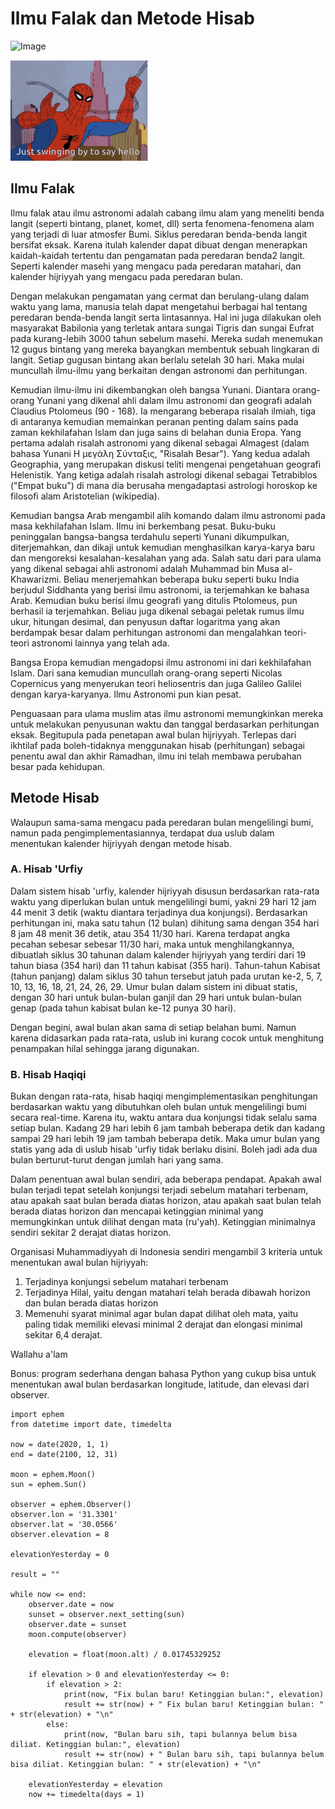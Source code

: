 # Ilmu Falak dan Metode Hisab

![Image](img/Lukisan%20abad%20ke%2016%20dari%20ilmu%20falak%20Ottoman.jpeg)

![Spiderman](../img/Spiderman.gif)

## Ilmu Falak

Ilmu falak atau ilmu astronomi adalah cabang ilmu alam yang meneliti benda langit (seperti bintang, planet, komet, dll) serta fenomena-fenomena alam yang terjadi di luar atmosfer Bumi. Siklus peredaran benda-benda langit bersifat eksak. Karena itulah kalender dapat dibuat dengan menerapkan kaidah-kaidah tertentu dan pengamatan pada peredaran benda2 langit. Seperti kalender masehi yang mengacu pada peredaran matahari, dan kalender hijriyyah yang mengacu pada peredaran bulan.

Dengan melakukan pengamatan yang cermat dan berulang-ulang dalam waktu yang lama, manusia telah dapat mengetahui berbagai hal tentang peredaran benda-benda langit serta lintasannya. Hal ini juga dilakukan oleh masyarakat Babilonia yang terletak antara sungai Tigris dan sungai Eufrat pada kurang-lebih 3000 tahun sebelum masehi. Mereka sudah menemukan 12 gugus bintang yang mereka bayangkan membentuk sebuah lingkaran di langit. Setiap gugusan bintang akan berlalu setelah 30 hari. Maka mulai muncullah ilmu-ilmu yang berkaitan dengan astronomi dan perhitungan.

Kemudian ilmu-ilmu ini dikembangkan oleh bangsa Yunani. Diantara orang-orang Yunani yang dikenal ahli dalam ilmu astronomi dan geografi adalah Claudius Ptolomeus (90 - 168). Ia mengarang beberapa risalah ilmiah, tiga di antaranya kemudian memainkan peranan penting dalam sains pada zaman kekhilafahan Islam dan juga sains di belahan dunia Eropa. Yang pertama adalah risalah astronomi yang dikenal sebagai Almagest (dalam bahasa Yunani Η μεγάλη Σύνταξις, "Risalah Besar"). Yang kedua adalah Geographia, yang merupakan diskusi teliti mengenai pengetahuan geografi Helenistik. Yang ketiga adalah risalah astrologi dikenal sebagai Tetrabiblos ("Empat buku") di mana dia berusaha mengadaptasi astrologi horoskop ke filosofi alam Aristotelian (wikipedia).

Kemudian bangsa Arab mengambil alih komando dalam ilmu astronomi pada masa kekhilafahan Islam. Ilmu ini berkembang pesat. Buku-buku peninggalan bangsa-bangsa terdahulu seperti Yunani dikumpulkan, diterjemahkan, dan dikaji untuk kemudian menghasilkan karya-karya baru dan mengoreksi kesalahan-kesalahan yang ada. Salah satu dari para ulama yang dikenal sebagai ahli astronomi adalah Muhammad bin Musa al-Khawarizmi. Beliau menerjemahkan beberapa buku seperti buku India berjudul Siddhanta yang berisi ilmu astronomi, ia terjemahkan ke bahasa Arab. Kemudian buku berisi ilmu geografi yang ditulis Ptolomeus, pun berhasil ia terjemahkan. Beliau juga dikenal sebagai peletak rumus ilmu ukur, hitungan desimal, dan penyusun daftar logaritma yang akan berdampak besar dalam perhitungan astronomi dan mengalahkan teori-teori astronomi lainnya yang telah ada.

Bangsa Eropa kemudian mengadopsi ilmu astronomi ini dari kekhilafahan Islam. Dari sana kemudian muncullah orang-orang seperti Nicolas Copernicus yang menyerukan teori heliosentris dan juga Galileo Galilei dengan karya-karyanya. Ilmu Astronomi pun kian pesat.

Penguasaan para ulama muslim atas ilmu astronomi memungkinkan mereka untuk melakukan penyusunan waktu dan tanggal berdasarkan perhitungan eksak. Begitupula pada penetapan awal bulan hijriyyah. Terlepas dari ikhtilaf pada boleh-tidaknya menggunakan hisab (perhitungan) sebagai penentu awal dan akhir Ramadhan, ilmu ini telah membawa perubahan besar pada kehidupan.

## Metode Hisab

Walaupun sama-sama mengacu pada peredaran bulan mengelilingi bumi, namun pada pengimplementasiannya, terdapat dua uslub dalam menentukan kalender hijriyyah dengan metode hisab.

### A. Hisab 'Urfiy

Dalam sistem hisab 'urfiy, kalender hijriyyah disusun berdasarkan rata-rata waktu yang diperlukan bulan untuk mengelilingi bumi, yakni 29 hari 12 jam 44 menit 3 detik (waktu diantara terjadinya dua konjungsi). Berdasarkan perhitungan ini, maka satu tahun (12 bulan) dihitung sama dengan 354 hari 8 jam 48 menit 36 detik, atau 354 11/30 hari. Karena terdapat angka pecahan sebesar sebesar 11/30 hari, maka untuk menghilangkannya, dibuatlah siklus 30 tahunan dalam kalender hijriyyah yang terdiri dari 19 tahun biasa (354 hari) dan 11 tahun kabisat (355 hari). Tahun-tahun Kabisat (tahun panjang) dalam siklus 30 tahun tersebut jatuh pada urutan ke-2, 5, 7, 10, 13, 16, 18, 21, 24, 26, 29. Umur bulan dalam sistem ini dibuat statis, dengan 30 hari untuk bulan-bulan ganjil dan 29 hari untuk bulan-bulan genap (pada tahun kabisat bulan ke-12 punya 30 hari).

Dengan begini, awal bulan akan sama di setiap belahan bumi. Namun karena didasarkan pada rata-rata, uslub ini kurang cocok untuk menghitung penampakan hilal sehingga jarang digunakan.

### B. Hisab Haqiqi

Bukan dengan rata-rata, hisab haqiqi mengimplementasikan penghitungan berdasarkan waktu yang dibutuhkan oleh bulan untuk mengelilingi bumi secara real-time. Karena itu, waktu antara dua konjungsi tidak selalu sama setiap bulan. Kadang 29 hari lebih 6 jam tambah beberapa detik dan kadang sampai 29 hari lebih 19 jam tambah beberapa detik. Maka umur bulan yang statis yang ada di uslub hisab 'urfiy tidak berlaku disini. Boleh jadi ada dua bulan berturut-turut dengan jumlah hari yang sama.

Dalam penentuan awal bulan sendiri, ada beberapa pendapat. Apakah awal bulan terjadi tepat setelah konjungsi terjadi sebelum matahari terbenam, atau apakah saat bulan berada diatas horizon, atau apakah saat bulan telah berada diatas horizon dan mencapai ketinggian minimal yang memungkinkan untuk dilihat dengan mata (ru'yah). Ketinggian minimalnya sendiri sekitar 2 derajat diatas horizon.

Organisasi Muhammadiyyah di Indonesia sendiri mengambil 3 kriteria untuk menentukan awal bulan hijriyyah:

1. Terjadinya konjungsi sebelum matahari terbenam
2. Terjadinya Hilal, yaitu dengan matahari telah berada dibawah horizon dan bulan berada diatas horizon
3. Memenuhi syarat minimal agar bulan dapat dilihat oleh mata, yaitu paling tidak memiliki elevasi minimal 2 derajat dan elongasi minimal sekitar 6,4 derajat.

Wallahu a'lam

Bonus: program sederhana dengan bahasa Python yang cukup bisa untuk menentukan awal bulan berdasarkan longitude, latitude, dan elevasi dari observer.

```
import ephem
from datetime import date, timedelta

now = date(2020, 1, 1)
end = date(2100, 12, 31)

moon = ephem.Moon()
sun = ephem.Sun()

observer = ephem.Observer()
observer.lon = '31.3301'
observer.lat = '30.0566'
observer.elevation = 8

elevationYesterday = 0

result = ""

while now <= end:
    observer.date = now
    sunset = observer.next_setting(sun)
    observer.date = sunset
    moon.compute(observer)

    elevation = float(moon.alt) / 0.01745329252

    if elevation > 0 and elevationYesterday <= 0:
        if elevation > 2:
            print(now, "Fix bulan baru! Ketinggian bulan:", elevation)
            result += str(now) + " Fix bulan baru! Ketinggian bulan: " + str(elevation) + "\n"
        else:
            print(now, "Bulan baru sih, tapi bulannya belum bisa diliat. Ketinggian bulan:", elevation)
            result += str(now) + " Bulan baru sih, tapi bulannya belum bisa diliat. Ketinggian bulan: " + str(elevation) + "\n"

    elevationYesterday = elevation
    now += timedelta(days = 1)
```
